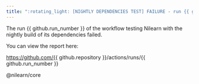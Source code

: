 ```yaml
---
title: ":rotating_light: [NIGHTLY DEPENDENCIES TEST] FAILURE - run {{ github.run_number }}"
---
```


The run {{ github.run_number }} of the workflow testing Nilearn with the nightly build of its dependencies failed.

You can view the report here:

https://github.com/{{ github.repository }}/actions/runs/{{ github.run_number }}

@nilearn/core
